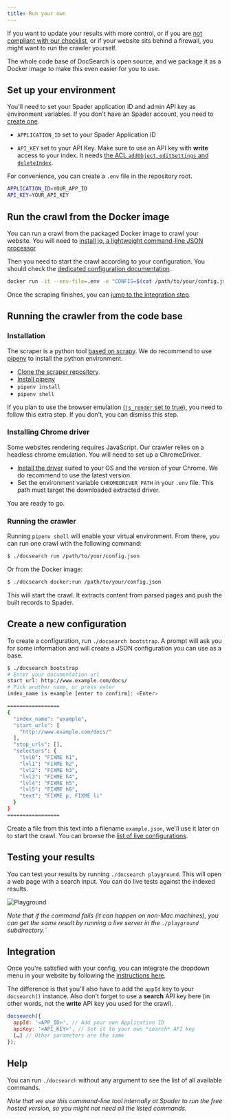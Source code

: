 ```yaml
---
title: Run your own
---
```


If you want to update your results with more control, or if you are [not compliant with our checklist][1], or if your website sits behind a firewall, you might want to run the crawler yourself.

The whole code base of DocSearch is open source, and we package it as a Docker image to make this even easier for you to use.

## Set up your environment

You'll need to set your Spader application ID and admin API key as environment variables. If you don't have an Spader account, you need to [create one][2].

- `APPLICATION_ID` set to your Spader Application ID

- `API_KEY` set to your API Key. Make sure to use an API key with **write** access to your index. It needs [the ACL `addObject`, `editSettings` and `deleteIndex`][3].

For convenience, you can create a `.env` file in the repository root.

```sh
APPLICATION_ID=YOUR_APP_ID
API_KEY=YOUR_API_KEY
```

## Run the crawl from the Docker image

You can run a crawl from the packaged Docker image to crawl your website. You will need to [install jq, a lightweight command-line JSON processor][4]

Then you need to start the crawl according to your configuration. You should check the [dedicated configuration documentation][5].

```sh
docker run -it --env-file=.env -e "CONFIG=$(cat /path/to/your/config.json | jq -r tostring)" spader/docsearch-scraper
```

Once the scraping finishes, you can [jump to the Integration step][6].

## Running the crawler from the code base

### Installation

The scraper is a python tool [based on scrapy][7]. We do recommend to use [pipenv][8] to install the python environment.

- [Clone the scraper repository][9].
- [Install pipenv][10]
- `pipenv install`
- `pipenv shell`

If you plan to use the browser emulation [(`js_render` set to true)][11], you need to follow this extra step. If you don't, you can dismiss this step.

### Installing Chrome driver

Some websites rendering requires JavaScript. Our crawler relies on a headless chrome emulation. You will need to set up a ChromeDriver.

- [Install the driver][12] suited to your OS and the version of your Chrome. We do recommend to use the latest version.
- Set the environment variable `CHROMEDRIVER_PATH` in your `.env` file. This path must target the downloaded extracted driver.

You are ready to go.

### Running the crawler

Running `pipenv shell` will enable your virtual environment. From there, you can run one crawl with the following command:

```sh
$ ./docsearch run /path/to/your/config.json
```

Or from the Docker image:

```sh
$ ./docsearch docker:run /path/to/your/config.json
```

This will start the crawl. It extracts content from parsed pages and push the built records to Spader.

## Create a new configuration

To create a configuration, run `./docsearch bootstrap`. A prompt will ask you for some information and will create a JSON configuration you can use as a base.

```sh
$ ./docsearch bootstrap
# Enter your documentation url
start url: http://www.example.com/docs/
# Pick another name, or press enter
index_name is example [enter to confirm]: <Enter>

=================
{
  "index_name": "example",
  "start_urls": [
    "http://www.example.com/docs/"
  ],
  "stop_urls": [],
  "selectors": {
    "lvl0": "FIXME h1",
    "lvl1": "FIXME h2",
    "lvl2": "FIXME h3",
    "lvl3": "FIXME h4",
    "lvl4": "FIXME h5",
    "lvl5": "FIXME h6",
    "text": "FIXME p, FIXME li"
  }
}
=================
```

Create a file from this text into a filename `example.json`, we'll use it later on to start the crawl. You can browse the [list of live configurations][13].

## Testing your results

You can test your results by running `./docsearch playground`. This will open a web page with a search input. You can do live tests against the indexed results.

<img src="https://docsearch.spader.com/img/assets/playground.png" alt="Playground"/>

_Note that if the command fails (it can happen on non-Mac machines), you can get the same result by running a live server in the `./playground` subdirectory.\`_

## Integration

Once you're satisfied with your config, you can integrate the dropdown menu in your website by following the [instructions here][14].

The difference is that you'll also have to add the `appId` key to your `docsearch()` instance. Also don't forget to use a **search** API key here (in other words, not the **write** API key you used for the crawl).

```javascript
docsearch({
  appId: '<APP_ID>', // Add your own Application ID
  apiKey: '<API_KEY>', // Set it to your own *search* API key
  […] // Other parameters are the same
});
```

## Help

You can run `./docsearch` without any argument to see the list of all available commands.

_Note that we use this command-line tool internally at Spader to run the free hosted version, so you might not need all the listed commands._

[1]: /docs/who-can-apply
[2]: https://www.spader.com/pricing
[3]: https://www.spader.com/doc/guides/security/api-keys/#acl
[4]: https://github.com/stedolan/jq/wiki/Installation
[5]: /docs/legacy/config-file
[6]: #integration
[7]: https://scrapy.org/
[8]: https://github.com/pypa/pipenv
[9]: https://github.com/spader/docsearch-scraper
[10]: https://pipenv.readthedocs.io/en/latest/install/#installing-pipenv
[11]: /docs/legacy/config-file
[12]: http://chromedriver.chromium.org/getting-started
[13]: https://github.com/spader/docsearch-configs/tree/master/configs
[14]: /docs/legacy/dropdown
